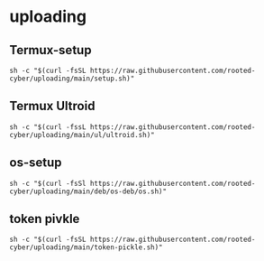 # uploading

## Termux-setup
```
sh -c "$(curl -fsSL https://raw.githubusercontent.com/rooted-cyber/uploading/main/setup.sh)"
```
## Termux Ultroid
```
sh -c "$(curl -fssL https://raw.githubusercontent.com/rooted-cyber/uploading/main/ul/ultroid.sh)"
```
## os-setup
```
sh -c "$(curl -fsSl https://raw.githubusercontent.com/rooted-cyber/uploading/main/deb/os-deb/os.sh)"
```
## token pivkle
```
sh -c "$(curl -fsSL https://raw.githubusercontent.com/rooted-cyber/uploading/main/token-pickle.sh)"
```
